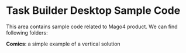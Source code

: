 # Task Builder Desktop Sample Code
This area contains sample code related to Mago4 product. We can find following folders:

<b>Comics</b>: a simple example of a vertical solution 

